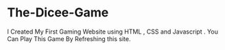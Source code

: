 # The-Dicee-Game
I Created My First Gaming Website using HTML , CSS and Javascript . You Can Play This Game By Refreshing this site.
